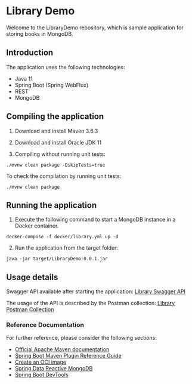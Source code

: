 # Library Demo

Welcome to the LibraryDemo repository, 
which is sample application for storing books in MongoDB.

## Introduction
The application uses the following technologies:

* Java 11
* Spring Boot (Spring WebFlux)
* REST
* MongoDB

## Compiling the application

1. Download and install Maven 3.6.3

2. Download and install Oracle JDK 11

3. Compiling without running unit tests:

`./mvnw clean package -DskipTests=true`

To check the compilation by running unit tests:

`./mvnw clean package`

## Running the application
1. Execute the following command to start a MongoDB instance in a Docker container.

`docker-compose -f docker/library.yml up -d`

2. Run the application from the target folder:

`java -jar target/LibraryDemo-0.0.1.jar`

## Usage details

Swagger API available after starting the application:
[Library Swagger API](http://localhost:9090/webjars/swagger-ui/index.html?url=http://localhost:9090/v3/api-docs)

The usage of the API is described by the Postman collection:
[Library Postman Collection](docs/Library.postman_collection.json)

### Reference Documentation

For further reference, please consider the following sections:

* [Official Apache Maven documentation](https://maven.apache.org/guides/index.html)
* [Spring Boot Maven Plugin Reference Guide](https://docs.spring.io/spring-boot/docs/2.6.1/maven-plugin/reference/html/)
* [Create an OCI image](https://docs.spring.io/spring-boot/docs/2.6.1/maven-plugin/reference/html/#build-image)
* [Spring Data Reactive MongoDB](https://docs.spring.io/spring-boot/docs/2.6.1/reference/htmlsingle/#boot-features-mongodb)
* [Spring Boot DevTools](https://docs.spring.io/spring-boot/docs/2.6.1/reference/htmlsingle/#using-boot-devtools)

